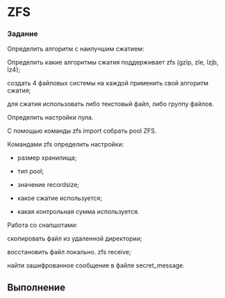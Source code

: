 # ZFS

### Задание
Определить алгоритм с наилучшим сжатием:

Определить какие алгоритмы сжатия поддерживает zfs (gzip, zle, lzjb, lz4);

создать 4 файловых системы на каждой применить свой алгоритм сжатия;

для сжатия использовать либо текстовый файл, либо группу файлов.

Определить настройки пула.

С помощью команды zfs import собрать pool ZFS.

Командами zfs определить настройки:
   
- размер хранилища;
    
- тип pool;
    
- значение recordsize;
   
- какое сжатие используется;
   
- какая контрольная сумма используется.

Работа со снапшотами:

скопировать файл из удаленной директории;

восстановить файл локально. zfs receive;

найти зашифрованное сообщение в файле secret_message.

## Выполнение
